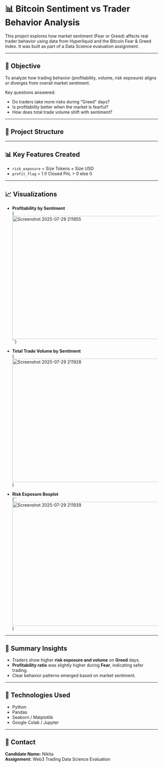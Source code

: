 # 📊 Bitcoin Sentiment vs Trader Behavior Analysis

This project explores how market sentiment (Fear or Greed) affects real trader behavior using data from Hyperliquid and the Bitcoin Fear & Greed Index. It was built as part of a Data Science evaluation assignment.

---

## 🧠 Objective

To analyze how trading behavior (profitability, volume, risk exposure) aligns or diverges from overall market sentiment.

Key questions answered:
- Do traders take more risks during "Greed" days?
- Is profitability better when the market is fearful?
- How does total trade volume shift with sentiment?

---

## 📁 Project Structure


---

## 📊 Key Features Created

- `risk_exposure` = Size Tokens × Size USD
- `profit_flag` = 1 if Closed PnL > 0 else 0

---

## 📈 Visualizations

- **Profitability by Sentiment**  
  (<img width="533" height="406" alt="Screenshot 2025-07-29 211855" src="https://github.com/user-attachments/assets/15225659-fea2-45a7-93f3-108781003fb6" />
``)

- **Total Trade Volume by Sentiment**  
  (<img width="543" height="407" alt="Screenshot 2025-07-29 211928" src="https://github.com/user-attachments/assets/a244ccf6-4565-49ac-a1e3-4cd6689ec917" />
)

- **Risk Exposure Boxplot**  
  (``<img width="629" height="409" alt="Screenshot 2025-07-29 211939" src="https://github.com/user-attachments/assets/f785a3ea-3cc8-4b43-8287-256025c7c05d" />
)

---

## 📌 Summary Insights

- Traders show higher **risk exposure and volume** on **Greed** days.
- **Profitability ratio** was slightly higher during **Fear**, indicating safer trading.
- Clear behavior patterns emerged based on market sentiment.

---

## 🔧 Technologies Used

- Python
- Pandas
- Seaborn / Matplotlib
- Google Colab / Jupyter

---

## 📩 Contact

**Candidate Name:** Nikita  
**Assignment:** Web3 Trading Data Science Evaluation

